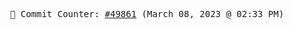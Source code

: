 <p align="center">
    <samp>
        📮 Commit Counter: <a href="https://github.com/Javascript-void0/Javascript-void0/commits/main">#49861</a> (March 08, 2023 @ 02:33 PM)
    </samp>
</p>